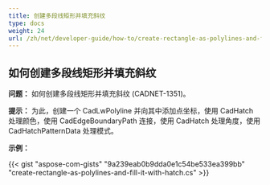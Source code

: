 ```yaml
---
title: 创建多段线矩形并填充斜纹
type: docs
weight: 24
url: /zh/net/developer-guide/how-to/create-rectangle-as-polylines-and-fill-it-with-hatch/
---
```


## **如何创建多段线矩形并填充斜纹**

**问题：** 如何创建多段线矩形并填充斜纹 (CADNET-1351)。

**提示：** 为此，创建一个 CadLwPolyline 并向其中添加点坐标，使用 CadHatch 处理颜色，使用 CadEdgeBoundaryPath 连接，使用 CadHatch 处理角度，使用 CadHatchPatternData 处理模式。

**示例：**

{{< gist "aspose-com-gists" "9a239eab0b9dda0e1c54be533ea399bb" "create-rectangle-as-polylines-and-fill-it-with-hatch.cs" >}}
